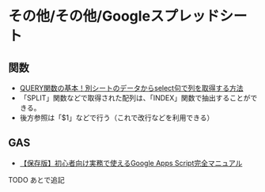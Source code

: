 # その他/その他/Googleスプレッドシート

## 関数

- [QUERY関数の基本！別シートのデータからselect句で列を取得する方法](https://tonari-it.com/spreadsheet-query-select/)
- 「SPLIT」関数などで取得された配列は、「INDEX」関数で抽出することができる。
- 後方参照は「$1」などで行う（これで改行などを利用できる）

## GAS

- [【保存版】初心者向け実務で使えるGoogle Apps Script完全マニュアル](https://tonari-it.com/google-apps-script-manual/)

TODO あとで追記
